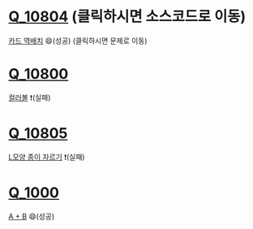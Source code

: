 # [Q_10804](https://github.com/SpicyKong/problems/blob/master/BOJ/Q_10804.py) (클릭하시면 소스코드로 이동)
 [카드 역배치](https://www.acmicpc.net/problem/10804) :smile:(성공) (클릭하시면 문제로 이동)
# [Q_10800](https://github.com/SpicyKong/problems/blob/master/BOJ/Q_10800.py)
 [컬러볼](https://www.acmicpc.net/problem/10800) :exclamation:(실패)
# [Q_10805](https://github.com/SpicyKong/problems/blob/master/BOJ/Q_10805.py)
 [L모양 종이 자르기](https://www.acmicpc.net/problem/10805) :exclamation:(실패)
# [Q_1000](https://github.com/SpicyKong/problems/blob/master/BOJ/Q_1000.py)
 [A + B](https://www.acmicpc.net/problem/1000) :smile:(성공)
